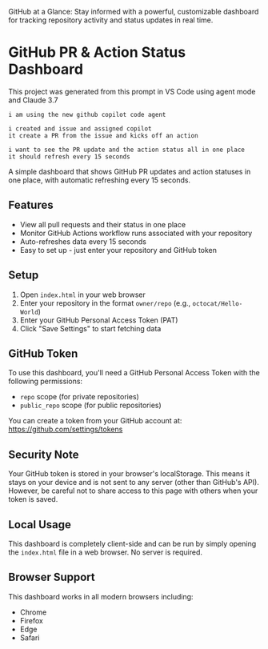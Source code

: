 GitHub at a Glance: Stay informed with a powerful, customizable dashboard for tracking repository activity and status updates in real time.

# GitHub PR & Action Status Dashboard

This project was generated from this prompt in VS Code using agent mode and Claude 3.7

```
i am using the new github copilot code agent 

i created and issue and assigned copilot
it create a PR from the issue and kicks off an action

i want to see the PR update and the action status all in one place
it should refresh every 15 seconds
```

A simple dashboard that shows GitHub PR updates and action statuses in one place, with automatic refreshing every 15 seconds.

## Features

- View all pull requests and their status in one place
- Monitor GitHub Actions workflow runs associated with your repository
- Auto-refreshes data every 15 seconds
- Easy to set up - just enter your repository and GitHub token

## Setup

1. Open `index.html` in your web browser
2. Enter your repository in the format `owner/repo` (e.g., `octocat/Hello-World`)
3. Enter your GitHub Personal Access Token (PAT)
4. Click "Save Settings" to start fetching data

## GitHub Token

To use this dashboard, you'll need a GitHub Personal Access Token with the following permissions:
- `repo` scope (for private repositories)
- `public_repo` scope (for public repositories)

You can create a token from your GitHub account at:
https://github.com/settings/tokens

## Security Note

Your GitHub token is stored in your browser's localStorage. This means it stays on your device and is not sent to any server (other than GitHub's API). However, be careful not to share access to this page with others when your token is saved.

## Local Usage

This dashboard is completely client-side and can be run by simply opening the `index.html` file in a web browser. No server is required.

## Browser Support

This dashboard works in all modern browsers including:
- Chrome
- Firefox
- Edge
- Safari
